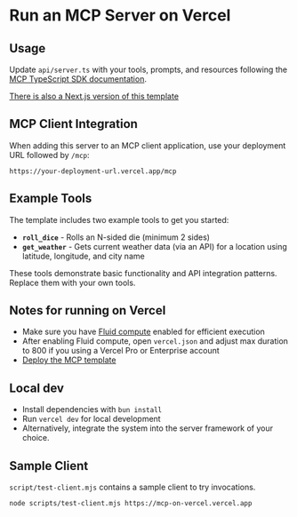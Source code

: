 # Run an MCP Server on Vercel

## Usage

Update `api/server.ts` with your tools, prompts, and resources following the [MCP TypeScript SDK documentation](https://github.com/modelcontextprotocol/typescript-sdk/tree/main?tab=readme-ov-file#server).

[There is also a Next.js version of this template](https://vercel.com/templates/next.js/model-context-protocol-mcp-with-next-js)

## MCP Client Integration

When adding this server to an MCP client application, use your deployment URL followed by `/mcp`:

```
https://your-deployment-url.vercel.app/mcp
```

## Example Tools

The template includes two example tools to get you started:

- **`roll_dice`** - Rolls an N-sided die (minimum 2 sides)
- **`get_weather`** - Gets current weather data (via an API) for a location using latitude, longitude, and city name

These tools demonstrate basic functionality and API integration patterns. Replace them with your own tools.

## Notes for running on Vercel

- Make sure you have [Fluid compute](https://vercel.com/docs/functions/fluid-compute) enabled for efficient execution
- After enabling Fluid compute, open `vercel.json` and adjust max duration to 800 if you using a Vercel Pro or Enterprise account
- [Deploy the MCP template](https://vercel.com/templates/other/model-context-protocol-mcp-with-vercel-functions)

## Local dev

- Install dependencies with `bun install`
- Run `vercel dev` for local development
- Alternatively, integrate the system into the server framework of your choice.

## Sample Client

`script/test-client.mjs` contains a sample client to try invocations.

```sh
node scripts/test-client.mjs https://mcp-on-vercel.vercel.app
```

